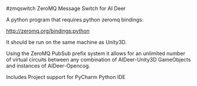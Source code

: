 #zmqswitch
ZeroMQ Message Switch for AI Deer 

A python program that requires python zeromq bindings:

http://zeromq.org/bindings:python

It should be run on the same machine as Unity3D.

Using the ZeroMQ PubSub prefix system it allows for an unlimited number of virtual circuits between any combination of AIDeer-Unity3D GameObjects and instances of AIDeer-Opencog.

Includes Project support for PyCharm Python IDE
